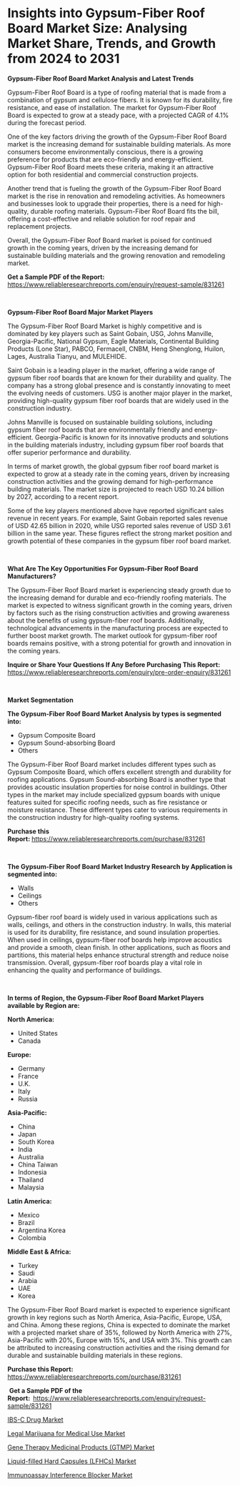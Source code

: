 <p><h1>Insights into Gypsum-Fiber Roof Board Market Size: Analysing Market Share, Trends, and Growth from 2024 to 2031</h1></p><p><strong>Gypsum-Fiber Roof Board Market Analysis and Latest Trends</strong></p>
<p><p>Gypsum-Fiber Roof Board is a type of roofing material that is made from a combination of gypsum and cellulose fibers. It is known for its durability, fire resistance, and ease of installation. The market for Gypsum-Fiber Roof Board is expected to grow at a steady pace, with a projected CAGR of 4.1% during the forecast period.</p><p>One of the key factors driving the growth of the Gypsum-Fiber Roof Board market is the increasing demand for sustainable building materials. As more consumers become environmentally conscious, there is a growing preference for products that are eco-friendly and energy-efficient. Gypsum-Fiber Roof Board meets these criteria, making it an attractive option for both residential and commercial construction projects.</p><p>Another trend that is fueling the growth of the Gypsum-Fiber Roof Board market is the rise in renovation and remodeling activities. As homeowners and businesses look to upgrade their properties, there is a need for high-quality, durable roofing materials. Gypsum-Fiber Roof Board fits the bill, offering a cost-effective and reliable solution for roof repair and replacement projects.</p><p>Overall, the Gypsum-Fiber Roof Board market is poised for continued growth in the coming years, driven by the increasing demand for sustainable building materials and the growing renovation and remodeling market.</p></p>
<p><strong>Get a Sample PDF of the Report:&nbsp;</strong> <a href="https://www.reliableresearchreports.com/enquiry/request-sample/831261">https://www.reliableresearchreports.com/enquiry/request-sample/831261</a></p>
<p>&nbsp;</p>
<p><strong>Gypsum-Fiber Roof Board Major Market Players</strong></p>
<p><p>The Gypsum-Fiber Roof Board Market is highly competitive and is dominated by key players such as Saint Gobain, USG, Johns Manville, Georgia-Pacific, National Gypsum, Eagle Materials, Continental Building Products (Lone Star), PABCO, Fermacell, CNBM, Heng Shenglong, Huilon, Lages, Australia Tianyu, and MULEHIDE. </p><p>Saint Gobain is a leading player in the market, offering a wide range of gypsum fiber roof boards that are known for their durability and quality. The company has a strong global presence and is constantly innovating to meet the evolving needs of customers. USG is another major player in the market, providing high-quality gypsum fiber roof boards that are widely used in the construction industry.</p><p>Johns Manville is focused on sustainable building solutions, including gypsum fiber roof boards that are environmentally friendly and energy-efficient. Georgia-Pacific is known for its innovative products and solutions in the building materials industry, including gypsum fiber roof boards that offer superior performance and durability.</p><p>In terms of market growth, the global gypsum fiber roof board market is expected to grow at a steady rate in the coming years, driven by increasing construction activities and the growing demand for high-performance building materials. The market size is projected to reach USD 10.24 billion by 2027, according to a recent report.</p><p>Some of the key players mentioned above have reported significant sales revenue in recent years. For example, Saint Gobain reported sales revenue of USD 42.65 billion in 2020, while USG reported sales revenue of USD 3.61 billion in the same year. These figures reflect the strong market position and growth potential of these companies in the gypsum fiber roof board market.</p></p>
<p>&nbsp;</p>
<p><strong>What Are The Key Opportunities For Gypsum-Fiber Roof Board Manufacturers?</strong></p>
<p><p>The Gypsum-Fiber Roof Board market is experiencing steady growth due to the increasing demand for durable and eco-friendly roofing materials. The market is expected to witness significant growth in the coming years, driven by factors such as the rising construction activities and growing awareness about the benefits of using gypsum-fiber roof boards. Additionally, technological advancements in the manufacturing process are expected to further boost market growth. The market outlook for gypsum-fiber roof boards remains positive, with a strong potential for growth and innovation in the coming years.</p></p>
<p><strong>Inquire or Share Your Questions If Any Before Purchasing This Report:</strong> <a href="https://www.reliableresearchreports.com/enquiry/pre-order-enquiry/831261">https://www.reliableresearchreports.com/enquiry/pre-order-enquiry/831261</a></p>
<p>&nbsp;</p>
<p><strong>Market Segmentation</strong></p>
<p><strong>The Gypsum-Fiber Roof Board Market Analysis by types is segmented into:</strong></p>
<p><ul><li>Gypsum Composite Board</li><li>Gypsum Sound-absorbing Board</li><li>Others</li></ul></p>
<p><p>The Gypsum-Fiber Roof Board market includes different types such as Gypsum Composite Board, which offers excellent strength and durability for roofing applications. Gypsum Sound-absorbing Board is another type that provides acoustic insulation properties for noise control in buildings. Other types in the market may include specialized gypsum boards with unique features suited for specific roofing needs, such as fire resistance or moisture resistance. These different types cater to various requirements in the construction industry for high-quality roofing systems.</p></p>
<p><strong>Purchase this Report:&nbsp;</strong><a href="https://www.reliableresearchreports.com/purchase/831261">https://www.reliableresearchreports.com/purchase/831261</a></p>
<p>&nbsp;</p>
<p><strong>The Gypsum-Fiber Roof Board Market Industry Research by Application is segmented into:</strong></p>
<p><ul><li>Walls</li><li>Ceilings</li><li>Others</li></ul></p>
<p><p>Gypsum-fiber roof board is widely used in various applications such as walls, ceilings, and others in the construction industry. In walls, this material is used for its durability, fire resistance, and sound insulation properties. When used in ceilings, gypsum-fiber roof boards help improve acoustics and provide a smooth, clean finish. In other applications, such as floors and partitions, this material helps enhance structural strength and reduce noise transmission. Overall, gypsum-fiber roof boards play a vital role in enhancing the quality and performance of buildings.</p></p>
<p>&nbsp;</p>
<p><strong>In terms of Region, the Gypsum-Fiber Roof Board Market Players available by Region are:</strong></p>
<p>
    <p> <strong> North America: </strong>
        <ul>
            <li>United States</li>
            <li>Canada</li>
        </ul>
        </p> 
    <p> <strong> Europe: </strong>
        <ul>
            <li>Germany</li>
            <li>France</li>
            <li>U.K.</li>
            <li>Italy</li>
            <li>Russia</li>
        </ul>
        </p> 
    <p> <strong> Asia-Pacific: </strong>
        <ul>
            <li>China</li>
            <li>Japan</li>
            <li>South Korea</li>
            <li>India</li>
            <li>Australia</li>
            <li>China Taiwan</li>
            <li>Indonesia</li>
            <li>Thailand</li>
            <li>Malaysia</li>
        </ul>
        </p> 
    <p> <strong> Latin America: </strong>
        <ul>
            <li>Mexico</li>
            <li>Brazil</li>
            <li>Argentina Korea</li>
            <li>Colombia</li>
        </ul>
        </p> 
    <p> <strong> Middle East & Africa: </strong>
        <ul>
            <li>Turkey</li>
            <li>Saudi</li>
            <li>Arabia</li>
            <li>UAE</li>
            <li>Korea</li>
        </ul>
    </p>
    </p>
<p><p>The Gypsum-Fiber Roof Board market is expected to experience significant growth in key regions such as North America, Asia-Pacific, Europe, USA, and China. Among these regions, China is expected to dominate the market with a projected market share of 35%, followed by North America with 27%, Asia-Pacific with 20%, Europe with 15%, and USA with 3%. This growth can be attributed to increasing construction activities and the rising demand for durable and sustainable building materials in these regions.</p></p>
<p><strong>Purchase this Report: </strong><a href="https://www.reliableresearchreports.com/purchase/831261">https://www.reliableresearchreports.com/purchase/831261</a></p>
<p>&nbsp;<strong>Get a Sample PDF of the Report:&nbsp;&nbsp;</strong><a href="https://www.reliableresearchreports.com/enquiry/request-sample/831261">https://www.reliableresearchreports.com/enquiry/request-sample/831261</a></p>
<p><strong></strong></p>
<p><p><a href="https://medium.com/@carolclarkson766/decoding-ibs-c-drug-market-metrics-market-share-trends-and-growth-patterns-617d4c8f6ea1">IBS-C Drug Market</a></p><p><a href="https://medium.com/@karleelakin435/legal-marijuana-for-medical-use-market-exploring-market-share-market-trends-and-future-growth-04b403521db8">Legal Marijuana for Medical Use Market</a></p><p><a href="https://medium.com/@jhonwin654/gene-therapy-medicinal-products-gtmp-market-exploring-market-share-market-trends-and-future-8c74de038ad9">Gene Therapy Medicinal Products (GTMP) Market</a></p><p><a href="https://medium.com/@jhonwin654/liquid-filled-hard-capsules-lfhcs-market-size-reveals-the-best-marketing-channels-in-global-70a44c454c7f">Liquid-filled Hard Capsules (LFHCs) Market</a></p><p><a href="https://medium.com/@williambatz35/immunoassay-interference-blocker-market-trends-forecast-and-competitive-analysis-to-2031-8c001aac2567">Immunoassay Interference Blocker Market</a></p></p>